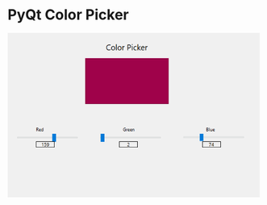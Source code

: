 # PyQt Color Picker
<img src='https://github.com/Parisa-Bagherzadeh/PyQt/blob/master/color-picker.png' width='500'>
 
